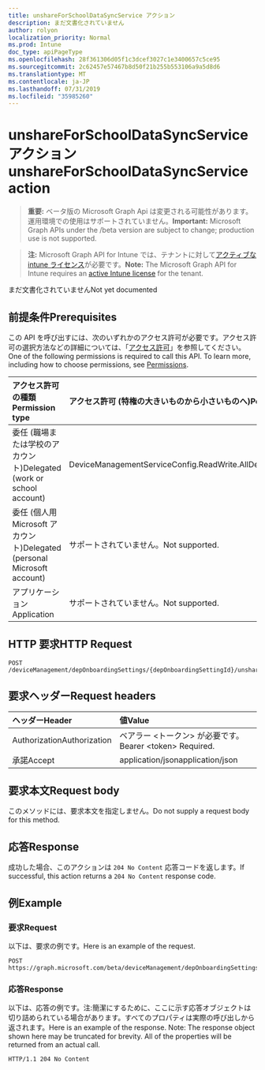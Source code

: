 ```yaml
---
title: unshareForSchoolDataSyncService アクション
description: まだ文書化されていません
author: rolyon
localization_priority: Normal
ms.prod: Intune
doc_type: apiPageType
ms.openlocfilehash: 28f361306d05f1c3dcef3027c1e3400657c5ce95
ms.sourcegitcommit: 2c62457e57467b8d50f21b255b553106a9a5d8d6
ms.translationtype: MT
ms.contentlocale: ja-JP
ms.lasthandoff: 07/31/2019
ms.locfileid: "35985260"
---
```

# <a name="unshareforschooldatasyncservice-action"></a><span data-ttu-id="2427e-103">unshareForSchoolDataSyncService アクション</span><span class="sxs-lookup"><span data-stu-id="2427e-103">unshareForSchoolDataSyncService action</span></span>

> <span data-ttu-id="2427e-104">**重要:** ベータ版の Microsoft Graph Api は変更される可能性があります。運用環境での使用はサポートされていません。</span><span class="sxs-lookup"><span data-stu-id="2427e-104">**Important:** Microsoft Graph APIs under the /beta version are subject to change; production use is not supported.</span></span>

> <span data-ttu-id="2427e-105">**注:** Microsoft Graph API for Intune では、テナントに対して[アクティブな intune ライセンス](https://go.microsoft.com/fwlink/?linkid=839381)が必要です。</span><span class="sxs-lookup"><span data-stu-id="2427e-105">**Note:** The Microsoft Graph API for Intune requires an [active Intune license](https://go.microsoft.com/fwlink/?linkid=839381) for the tenant.</span></span>

<span data-ttu-id="2427e-106">まだ文書化されていません</span><span class="sxs-lookup"><span data-stu-id="2427e-106">Not yet documented</span></span>

## <a name="prerequisites"></a><span data-ttu-id="2427e-107">前提条件</span><span class="sxs-lookup"><span data-stu-id="2427e-107">Prerequisites</span></span>
<span data-ttu-id="2427e-p101">この API を呼び出すには、次のいずれかのアクセス許可が必要です。アクセス許可の選択方法などの詳細については、「[アクセス許可](/graph/permissions-reference)」を参照してください。</span><span class="sxs-lookup"><span data-stu-id="2427e-p101">One of the following permissions is required to call this API. To learn more, including how to choose permissions, see [Permissions](/graph/permissions-reference).</span></span>

|<span data-ttu-id="2427e-110">アクセス許可の種類</span><span class="sxs-lookup"><span data-stu-id="2427e-110">Permission type</span></span>|<span data-ttu-id="2427e-111">アクセス許可 (特権の大きいものから小さいものへ)</span><span class="sxs-lookup"><span data-stu-id="2427e-111">Permissions (from most to least privileged)</span></span>|
|:---|:---|
|<span data-ttu-id="2427e-112">委任 (職場または学校のアカウント)</span><span class="sxs-lookup"><span data-stu-id="2427e-112">Delegated (work or school account)</span></span>|<span data-ttu-id="2427e-113">DeviceManagementServiceConfig.ReadWrite.All</span><span class="sxs-lookup"><span data-stu-id="2427e-113">DeviceManagementServiceConfig.ReadWrite.All</span></span>|
|<span data-ttu-id="2427e-114">委任 (個人用 Microsoft アカウント)</span><span class="sxs-lookup"><span data-stu-id="2427e-114">Delegated (personal Microsoft account)</span></span>|<span data-ttu-id="2427e-115">サポートされていません。</span><span class="sxs-lookup"><span data-stu-id="2427e-115">Not supported.</span></span>|
|<span data-ttu-id="2427e-116">アプリケーション</span><span class="sxs-lookup"><span data-stu-id="2427e-116">Application</span></span>|<span data-ttu-id="2427e-117">サポートされていません。</span><span class="sxs-lookup"><span data-stu-id="2427e-117">Not supported.</span></span>|

## <a name="http-request"></a><span data-ttu-id="2427e-118">HTTP 要求</span><span class="sxs-lookup"><span data-stu-id="2427e-118">HTTP Request</span></span>
<!-- {
  "blockType": "ignored"
}
-->
``` http
POST /deviceManagement/depOnboardingSettings/{depOnboardingSettingId}/unshareForSchoolDataSyncService
```

## <a name="request-headers"></a><span data-ttu-id="2427e-119">要求ヘッダー</span><span class="sxs-lookup"><span data-stu-id="2427e-119">Request headers</span></span>
|<span data-ttu-id="2427e-120">ヘッダー</span><span class="sxs-lookup"><span data-stu-id="2427e-120">Header</span></span>|<span data-ttu-id="2427e-121">値</span><span class="sxs-lookup"><span data-stu-id="2427e-121">Value</span></span>|
|:---|:---|
|<span data-ttu-id="2427e-122">Authorization</span><span class="sxs-lookup"><span data-stu-id="2427e-122">Authorization</span></span>|<span data-ttu-id="2427e-123">ベアラー &lt;トークン&gt; が必要です。</span><span class="sxs-lookup"><span data-stu-id="2427e-123">Bearer &lt;token&gt; Required.</span></span>|
|<span data-ttu-id="2427e-124">承諾</span><span class="sxs-lookup"><span data-stu-id="2427e-124">Accept</span></span>|<span data-ttu-id="2427e-125">application/json</span><span class="sxs-lookup"><span data-stu-id="2427e-125">application/json</span></span>|

## <a name="request-body"></a><span data-ttu-id="2427e-126">要求本文</span><span class="sxs-lookup"><span data-stu-id="2427e-126">Request body</span></span>
<span data-ttu-id="2427e-127">このメソッドには、要求本文を指定しません。</span><span class="sxs-lookup"><span data-stu-id="2427e-127">Do not supply a request body for this method.</span></span>

## <a name="response"></a><span data-ttu-id="2427e-128">応答</span><span class="sxs-lookup"><span data-stu-id="2427e-128">Response</span></span>
<span data-ttu-id="2427e-129">成功した場合、このアクションは `204 No Content` 応答コードを返します。</span><span class="sxs-lookup"><span data-stu-id="2427e-129">If successful, this action returns a `204 No Content` response code.</span></span>

## <a name="example"></a><span data-ttu-id="2427e-130">例</span><span class="sxs-lookup"><span data-stu-id="2427e-130">Example</span></span>

### <a name="request"></a><span data-ttu-id="2427e-131">要求</span><span class="sxs-lookup"><span data-stu-id="2427e-131">Request</span></span>
<span data-ttu-id="2427e-132">以下は、要求の例です。</span><span class="sxs-lookup"><span data-stu-id="2427e-132">Here is an example of the request.</span></span>
``` http
POST https://graph.microsoft.com/beta/deviceManagement/depOnboardingSettings/{depOnboardingSettingId}/unshareForSchoolDataSyncService
```

### <a name="response"></a><span data-ttu-id="2427e-133">応答</span><span class="sxs-lookup"><span data-stu-id="2427e-133">Response</span></span>
<span data-ttu-id="2427e-p102">以下は、応答の例です。注:簡潔にするために、ここに示す応答オブジェクトは切り詰められている場合があります。すべてのプロパティは実際の呼び出しから返されます。</span><span class="sxs-lookup"><span data-stu-id="2427e-p102">Here is an example of the response. Note: The response object shown here may be truncated for brevity. All of the properties will be returned from an actual call.</span></span>
``` http
HTTP/1.1 204 No Content
```





